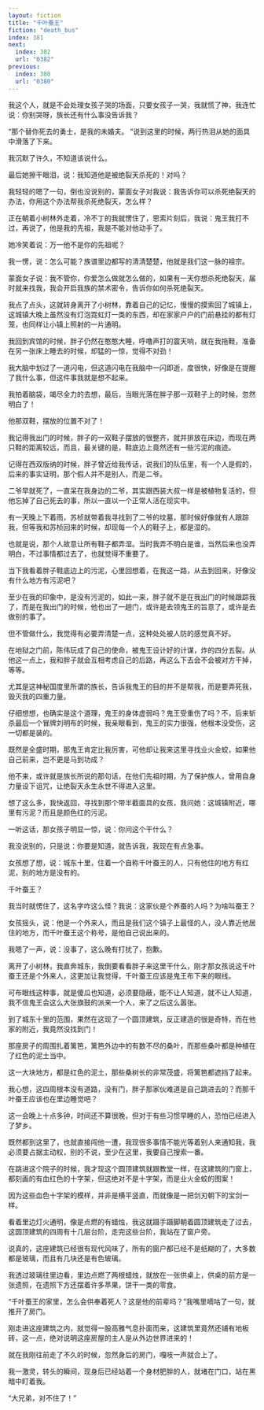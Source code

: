 ```yaml
---
layout: fiction
title: "千叶蚕王"
fiction: "death_bus"
index: 381
next:
  index: 382
  url: "0382"
previous:
  index: 380
  url: "0380"
---
```

我这个人，就是不会处理女孩子哭的场面，只要女孩子一哭，我就慌了神，我连忙说：你别哭呀，族长还有什么事没告诉我？

“那个替你死去的勇士，是我的未婚夫。  ”说到这里的时候，两行热泪从她的面具中滑落了下来。

我沉默了许久，不知道该说什么。

最后她擦干眼泪，说：我知道他是被绝裂天杀死的！对吗？

我轻轻的嗯了一句，倒也没说别的，蒙面女子对我说：我告诉你可以杀死绝裂天的办法，你用这个办法帮我杀死绝裂天，怎么样？

正在朝着小树林外走着，冷不丁的我就愣住了，思索片刻后，我说：鬼王我打不过，再说了，他是我的先祖，我是不能对他动手了。

她冷笑着说：万一他不是你的先祖呢？

我一愣，说：怎么可能？族谱里边都写的清清楚楚，他就是我们这一脉的祖宗。

蒙面女子说：我不管你，你爱怎么做就怎么做的，如果有一天你想杀死绝裂天，届时就来找我，我会开启我族的禁术密令，告诉你如何杀死绝裂天。

我点了点头，这就转身离开了小树林，靠着自己的记忆，慢慢的摸索回了城镇上，这城镇大晚上虽然没有灯泡霓虹灯一类的东西，却在家家户户的门前悬挂的都有灯笼，也同样让小镇上照射的一片通明。

我回到宾馆的时候，胖子仍然在憨憨大睡，呼噜声打的震天响，就在我拖鞋，准备在另一张床上睡去的时候，却猛的一惊，觉得不对劲！

我大脑中划过了一道闪电，但这道闪电在我脑中一闪即逝，度很快，好像是在提醒了我什么事，但这件事我就是想不起来。

我拍着脑袋，竭尽全力的去想，最后，当眼光落在胖子那一双鞋子上的时候，忽然明白了！

他那双鞋，摆放的位置不对了！

我记得我出门的时候，胖子的一双鞋子摆放的很整齐，就并排放在床边，而现在两只鞋的距离较远，而且，最关键的是，鞋底边上竟然还有一些污泥的痕迹。

记得在西双版纳的时候，胖子曾近给我传话，说我们的队伍里，有一个人是假的，后来的事实证明，那个假人并不是别人，而是二爷。

二爷早就死了，一直呆在我身边的二爷，其实跟西装大叔一样是被植物复活的，但他忘掉了自己死去的事，所以一直以一个正常人活在现实中。

有一天晚上下着雨，苏桢就带着我寻找到了二爷的坟墓，那时候好像就有人跟踪我，但等我和苏桢回来的时候，却现每一个人的鞋子上，都是湿的。

也就是说，那个人故意让所有鞋子都弄湿。当时我弄不明白是谁，当然后来也没弄明白，不过事情都过去了，也就觉得不重要了。

当下我看着胖子鞋底边上的污泥，心里回想着，在我这一路，从去到回来，好像没有什么地方有污泥吧？

至少在我的印象中，是没有污泥的，如此一来，胖子就不是在我出门的时候跟踪我了，而是在我出门的时候，他也出了一趟门，或许是去领鬼王的旨意了，或许是去做别的事了。

但不管做什么，我觉得有必要弄清楚一点，这种处处被人防的感觉真不好。

在地狱之门前，陈伟玩成了自己的使命，被鬼王设计好的计谋，炸的四分五裂。从他这一点上，我和胖子就会互相考虑自己的后路，再这么下去会不会被对方干掉，等等。

尤其是这神秘国度里所谓的族长，告诉我鬼王的目的并不是帮我，而是要弄死我，毁灭我的四重力量。

仔细想想，也确实是这个道理，鬼王的身体虚弱吗？鬼王受重伤了吗？不，后来斩杀最后一个冒牌刘明布的时候，我亲眼看到，鬼王的实力很强，他根本没受伤，这一切都是装的。

既然是全盛时期，那鬼王肯定比我厉害，可他却让我来这里寻找业火金蛟，如果他自己前来，岂不更是马到功成？

他不来，或许就是族长所说的那句话，在他们先祖时期，为了保护族人，曾用自身力量设下诅咒，让绝裂天永生永世不得进入这里。

想了这么多，我快返回，寻找到那个带半截面具的女孩，我问她：这城镇附近，哪里有污泥？而且是颜色红的污泥。

一听这话，那女孩子明显一惊，说：你问这个干什么？

我没说别的，只是说：你要是知道，就告诉我，我现在有点急事。

女孩想了想，说：城东十里，住着一个自称千叶蚕王的人，只有他住的地方有红泥，别的地方是没有的。

千叶蚕王？

我当时就愣住了，这名字咋这么怪？我说：这家伙是个养蚕的人吗？为啥叫蚕王？

女孩摇头，说：他是一个外来人，而且是我们这个镇子上最怪的人，没人靠近他居住的地方，而千叶蚕王这个称号，是他自己说出来的。

我嗯了一声，说：没事了，这么晚有打扰了，抱歉。

离开了小树林，我直奔城东，我倒要看看胖子来这里干什么，刚才那女孩说这千叶蚕王还是个外来人，这更加让我觉得，千叶蚕王应该是鬼王布下来的眼线。

可布眼线这种事，就是傻瓜也知道，必须要隐蔽，能不让人知道，就不让人知道，我不信鬼王会这么大张旗鼓的派来一个人，来了之后这么嚣张。

到了城东十里的范围，果然在这现了一个圆顶建筑，反正建造的很是奇特，而在他家的附近，我竟然没找到门！

那座房子的周围扎着篱笆，篱笆外边中的有数不尽的桑叶，而那些桑叶都是种植在了红色的泥土当中。

这一大块地方，都是红色的泥土，那些桑树长的非常茂盛，将篱笆都遮挡了起来。

我心想，这四周根本没有道路，没有门，胖子那家伙难道是自己跳进去的？而那千叶蚕王应该也在里边睡觉吧？

这一会晚上十点多钟，时间还不算很晚，但对于有些习惯早睡的人，恐怕已经进入了梦乡。

既然都到这里了，也就直接闯他一遭，我现很多事情不能光等着别人来通知我，我必须要占据主动权，别的不说，至少在这里，我要自己搜索一番。

在跳进这个院子的时候，我才现这个圆顶建筑就跟教堂一样，在这建筑的门窗上，都刻画的有血红色的十字架，但这绝对不是十字架，而是业火金蛟的图案！

因为这些血色十字架的模样，并非是横平竖直，而就像是一把剑刃朝下的宝剑一样。

看着里边灯火通明，像是点燃的有蜡烛，我这就蹑手蹑脚朝着圆顶建筑走了过去，这圆顶建筑的四周有十几层台阶，走完这些台阶，我站在了窗户旁。

说真的，这座建筑已经很有现代风味了，所有的窗户都已经不是纸糊的了，大多数都是玻璃，而且有几块还是有色玻璃。

我透过玻璃往里边看，里边点燃了两根蜡烛，就放在一张供桌上，供桌的前方是一张遗照，在遗照下方还摆着许多苹果，饼干一类的零食。

“千叶蚕王的家里，怎么会供奉着死人？这是他的前辈吗？”我嘴里嘀咕了一句，就推开了房门。

刚走进这座建筑之内，就觉得一股高雅气息扑面而来，这建筑里竟然还铺有地板砖，这一点，绝对说明这座房屋的主人是从外边世界进来的！

就在我刚往前走了不久的时候，忽然身后的房门，嘎吱一声就合上了。

我一激灵，转头的瞬间，现身后已经站着一个身材肥胖的人，就堵在门口，站在黑暗中盯着我。

“大兄弟，对不住了！”